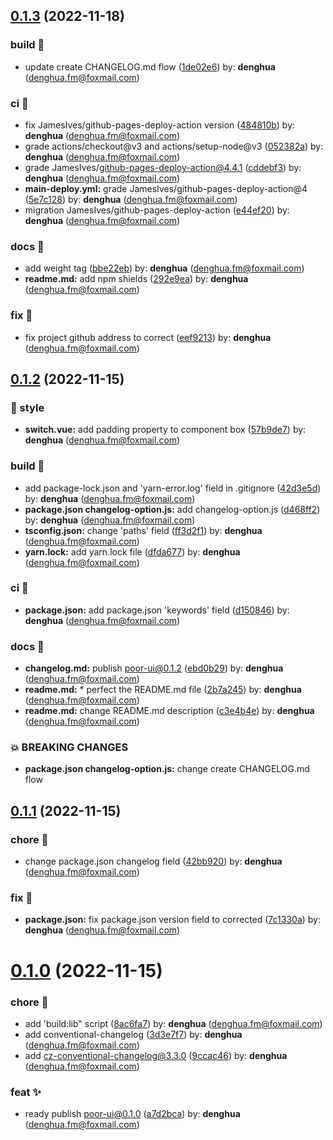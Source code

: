 ## [0.1.3](https://github.com/DenghuaCN/poor-ui/compare/v0.1.2...v0.1.3) (2022-11-18)


### build 👷 ‍

* update create CHANGELOG.md flow ([1de02e6](https://github.com/DenghuaCN/poor-ui/commit/1de02e6)) by: **denghua** (denghua.fm@foxmail.com)


### ci 🔧

* fix JamesIves/github-pages-deploy-action version ([484810b](https://github.com/DenghuaCN/poor-ui/commit/484810b)) by: **denghua** (denghua.fm@foxmail.com)
* grade actions/checkout@v3 and actions/setup-node@v3 ([052382a](https://github.com/DenghuaCN/poor-ui/commit/052382a)) by: **denghua** (denghua.fm@foxmail.com)
* grade JamesIves/github-pages-deploy-action@4.4.1 ([cddebf3](https://github.com/DenghuaCN/poor-ui/commit/cddebf3)) by: **denghua** (denghua.fm@foxmail.com)
* **main-deploy.yml:** grade JamesIves/github-pages-deploy-action@4 ([5e7c128](https://github.com/DenghuaCN/poor-ui/commit/5e7c128)) by: **denghua** (denghua.fm@foxmail.com)
* migration JamesIves/github-pages-deploy-action ([e44ef20](https://github.com/DenghuaCN/poor-ui/commit/e44ef20)) by: **denghua** (denghua.fm@foxmail.com)


### docs 📝

* add weight tag ([bbe22eb](https://github.com/DenghuaCN/poor-ui/commit/bbe22eb)) by: **denghua** (denghua.fm@foxmail.com)
* **readme.md:** add npm shields ([292e9ea](https://github.com/DenghuaCN/poor-ui/commit/292e9ea)) by: **denghua** (denghua.fm@foxmail.com)


### fix 🐛

* fix project github address to correct ([eef9213](https://github.com/DenghuaCN/poor-ui/commit/eef9213)) by: **denghua** (denghua.fm@foxmail.com)



## [0.1.2](https://github.com/DenghuaCN/poor-ui/compare/v0.1.1...v0.1.2) (2022-11-15)


### 💄 style

* **switch.vue:** add padding property to component box ([57b9de7](https://github.com/DenghuaCN/poor-ui/commit/57b9de7)) by: **denghua** (denghua.fm@foxmail.com)


### build 👷 ‍

* add package-lock.json and 'yarn-error.log' field in .gitignore ([42d3e5d](https://github.com/DenghuaCN/poor-ui/commit/42d3e5d)) by: **denghua** (denghua.fm@foxmail.com)
* **package.json changelog-option.js:** add changelog-option.js ([d468ff2](https://github.com/DenghuaCN/poor-ui/commit/d468ff2)) by: **denghua** (denghua.fm@foxmail.com)
* **tsconfig.json:** change 'paths' field ([ff3d2f1](https://github.com/DenghuaCN/poor-ui/commit/ff3d2f1)) by: **denghua** (denghua.fm@foxmail.com)
* **yarn.lock:** add yarn.lock file ([dfda677](https://github.com/DenghuaCN/poor-ui/commit/dfda677)) by: **denghua** (denghua.fm@foxmail.com)


### ci 🔧

* **package.json:** add package.json 'keywords' field ([d150846](https://github.com/DenghuaCN/poor-ui/commit/d150846)) by: **denghua** (denghua.fm@foxmail.com)


### docs 📝

* **changelog.md:** publish poor-ui@0.1.2 ([ebd0b29](https://github.com/DenghuaCN/poor-ui/commit/ebd0b29)) by: **denghua** (denghua.fm@foxmail.com)
* **readme.md:** * perfect the README.md file ([2b7a245](https://github.com/DenghuaCN/poor-ui/commit/2b7a245)) by: **denghua** (denghua.fm@foxmail.com)
* **readme.md:** change README.md description ([c3e4b4e](https://github.com/DenghuaCN/poor-ui/commit/c3e4b4e)) by: **denghua** (denghua.fm@foxmail.com)


### 💥 BREAKING CHANGES

* **package.json changelog-option.js:** change create CHANGELOG.md flow



## [0.1.1](https://github.com/DenghuaCN/poor-ui/compare/v0.1.0...v0.1.1) (2022-11-15)


### chore 🎫

* change package.json changelog field ([42bb920](https://github.com/DenghuaCN/poor-ui/commit/42bb920)) by: **denghua** (denghua.fm@foxmail.com)


### fix 🐛

* **package.json:** fix package.json version field to corrected ([7c1330a](https://github.com/DenghuaCN/poor-ui/commit/7c1330a)) by: **denghua** (denghua.fm@foxmail.com)



# [0.1.0](https://github.com/DenghuaCN/poor-ui/compare/9ccac46...v0.1.0) (2022-11-15)


### chore 🎫

* add 'build:lib" script ([8ac6fa7](https://github.com/DenghuaCN/poor-ui/commit/8ac6fa7)) by: **denghua** (denghua.fm@foxmail.com)
* add conventional-changelog ([3d3e7f7](https://github.com/DenghuaCN/poor-ui/commit/3d3e7f7)) by: **denghua** (denghua.fm@foxmail.com)
* add cz-conventional-changelog@3.3.0 ([9ccac46](https://github.com/DenghuaCN/poor-ui/commit/9ccac46)) by: **denghua** (denghua.fm@foxmail.com)


### feat ✨

* ready publish poor-ui@0.1.0 ([a7d2bca](https://github.com/DenghuaCN/poor-ui/commit/a7d2bca)) by: **denghua** (denghua.fm@foxmail.com)



